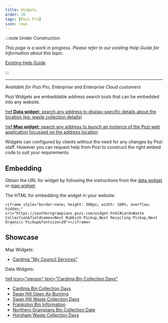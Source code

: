```yaml
---
title: Widgets
order: 20
tags: [Pozi Pro]
icon: rows
---
```


:::note Under Construction

*This page is a work in progress. Please refer to our existing Help Guide for information about this topic.*

[Existing Help Guide](https://help.pozi.com/search?query=widgets)

:::

---

*Available for Pozi Pro, Enterprise and Enterprise Cloud customers*

Pozi Widgets are embeddable address search tools that can be embedded into any website.

[!ref **Data widget**: search any address to display specific details about the location (eg, waste collection details)](/admin-guide/widgets/data-widget/)

[!ref **Map widget**: search any address to launch an instance of the Pozi web application focussed on the address location](/admin-guide/widgets/map-widget/)

Widgets can configured by clients without the need for any changes by Pozi staff. However you can request help from Pozi to construct the right embed code to suit your requirements.

## Embedding

Obtain the URL for widget by following the instructions from the [data widget](/admin-guide/widgets/data-widget/) or [map widget](/admin-guide/widgets/map-widget/).

The HTML for embedding the widget in your website:

```
<iframe style="border:none; height: 300px; width: 100%; overflow: hidden;" src="https://southerngrampians.pozi.com/widget.html#card=Waste Collection&fieldnames=Next Rubbish Pickup,Next Recycling Pickup,Next Organics Pickup&fontsize=20"></iframe>
```

## Showcase

Map Widgets:

* [Cardinia "My Council Services"](https://www.cardinia.vic.gov.au/)

Data Widgets:

[!ref icon="person" text="Cardinia Bin Collection Days"](https://www.cardinia.vic.gov.au/binday#section-3-check-your-bin-collection-days-online)

* [Cardinia Bin Collection Days](https://www.cardinia.vic.gov.au/binday#section-3-check-your-bin-collection-days-online)
* [Swan Hill Open Air Burning](https://www.swanhill.vic.gov.au/environment-and-waste/fires/open-air-burning/)
* [Swan Hill Waste Collection Days](https://www.swanhill.vic.gov.au/environment-and-waste/waste-and-recycling/kerbside/collection-days-and-calendar/)
* [Frankston Bin Information](https://www.frankston.vic.gov.au/My-Property/Waste-and-recycling/My-bins/Bin-collections)
* [Northern Grampians Bin Collection Date](https://www.ngshire.vic.gov.au/Residents/Bins-recycling-and-waste/Check-your-bin-collection-date)
* [Horsham Waste Collection Days](https://www.hrcc.vic.gov.au/Residents/Waste-and-recycling/Collection-Services)

